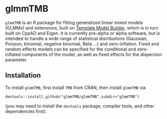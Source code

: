 # glmmTMB

`glmmTMB` is an R package for fitting generalized linear mixed models (GLMMs) and extensions, built on [Template Model Builder](https://github.com/kaskr/adcomp), which is in turn built on CppAD and Eigen. It is currently pre-alpha or alpha software, but is intended to handle a wide range of statistical distributions (Gaussian, Poisson, binomial, negative binomial, Beta ...) and zero-inflation. Fixed and random effects models can be specified for the conditional and zero-inflated components of the model, as well as fixed effects for the dispersion parameter.

## Installation 

To install `glmmTMB`, first install `TMB` from CRAN, then install `glmmTMB` via
```
devtools::install_github("glmmTMB/glmmTMB",subdir="glmmTMB")
```
(you may need to install the `devtools` package, compiler tools, and other dependencies first).
